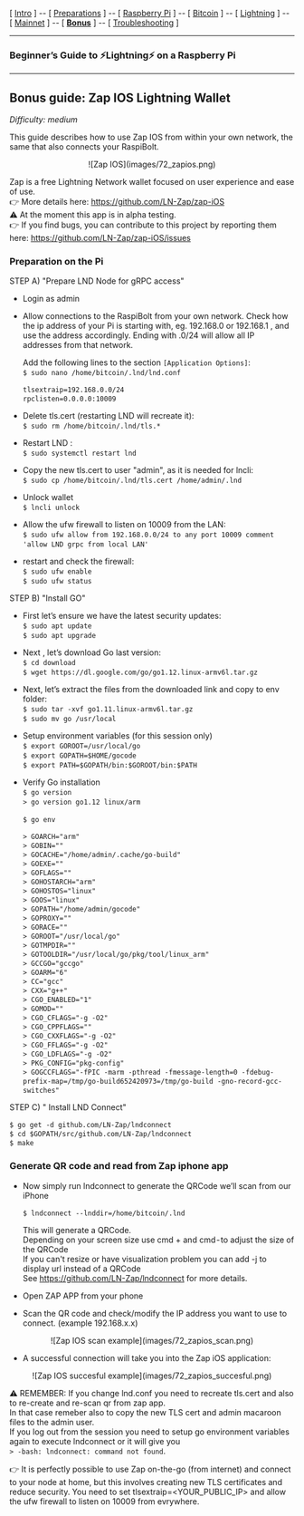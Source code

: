 [ [Intro](README.md) ] -- [ [Preparations](raspibolt_10_preparations.md) ] -- [ [Raspberry Pi](raspibolt_20_pi.md) ] -- [ [Bitcoin](raspibolt_30_bitcoin.md) ] -- [ [Lightning](raspibolt_40_lnd.md) ] -- [ [Mainnet](raspibolt_50_mainnet.md) ] -- [ [**Bonus**](raspibolt_60_bonus.md) ] -- [ [Troubleshooting](raspibolt_70_troubleshooting.md) ]

------

### Beginner’s Guide to ️⚡Lightning️⚡ on a Raspberry Pi

------

## Bonus guide: Zap IOS Lightning Wallet
*Difficulty: medium*

This guide describes how to use Zap IOS from within your own network, the same that also connects your RaspiBolt.

<p align='center'>
![Zap IOS](images/72_zapios.png)
</p>

Zap is a free Lightning Network wallet focused on user experience and ease of use.  
👉 More details here: https://github.com/LN-Zap/zap-iOS  
⚠️ At the moment this app is in alpha testing.  
👉 If you find bugs, you can contribute to this project by reporting them here: https://github.com/LN-Zap/zap-iOS/issues  

### Preparation on the Pi 

STEP A)  "Prepare LND Node for gRPC access"  

* Login as admin 

* Allow connections to the RaspiBolt from your own network. Check how the ip address of your Pi is starting with, eg. 192.168.0 or 192.168.1 , and use the address accordingly. Ending with .0/24 will allow all IP addresses from that network.  

   Add the following lines to the section `[Application Options]`:  
   `$ sudo nano /home/bitcoin/.lnd/lnd.conf` 
   ```
   tlsextraip=192.168.0.0/24
   rpclisten=0.0.0.0:10009
   ```
   
* Delete tls.cert (restarting LND will recreate it):  
  `$ sudo rm /home/bitcoin/.lnd/tls.*`

* Restart LND :  
  `$ sudo systemctl restart lnd`  
  
* Copy the new tls.cert to user "admin", as it is needed for lncli:  
  `$ sudo cp /home/bitcoin/.lnd/tls.cert /home/admin/.lnd`

* Unlock wallet  
  `$ lncli unlock` 

* Allow the ufw firewall to listen on 10009 from the LAN:  
  `$ sudo ufw allow from 192.168.0.0/24 to any port 10009 comment 'allow LND grpc from local LAN'`

* restart and check the firewall:  
  `$ sudo ufw enable`  
  `$ sudo ufw status`  

STEP B)  "Install GO"  

* First let’s ensure we have the latest security updates:  
  `$ sudo apt update`  
  `$ sudo apt upgrade`  
  
* Next , let’s download Go last version:  
  `$ cd download`  
  `$ wget https://dl.google.com/go/go1.12.linux-armv6l.tar.gz`  
  
* Next, let’s extract the files from the downloaded link and copy to env folder:  
  `$ sudo tar -xvf go1.11.linux-armv6l.tar.gz`  
  `$ sudo mv go /usr/local`  
  
* Setup environment variables (for this session only)  
  `$ export GOROOT=/usr/local/go`  
  `$ export GOPATH=$HOME/gocode`  
  `$ export PATH=$GOPATH/bin:$GOROOT/bin:$PATH`  
  
* Verify Go installation  
  `$ go version`  
  ```> go version go1.12 linux/arm```
  
  `$ go env`  
  ```
  > GOARCH="arm"
  > GOBIN=""
  > GOCACHE="/home/admin/.cache/go-build"
  > GOEXE=""
  > GOFLAGS=""
  > GOHOSTARCH="arm"
  > GOHOSTOS="linux"
  > GOOS="linux"
  > GOPATH="/home/admin/gocode"
  > GOPROXY=""
  > GORACE=""
  > GOROOT="/usr/local/go"
  > GOTMPDIR=""
  > GOTOOLDIR="/usr/local/go/pkg/tool/linux_arm"
  > GCCGO="gccgo"
  > GOARM="6"
  > CC="gcc"
  > CXX="g++"
  > CGO_ENABLED="1"
  > GOMOD=""
  > CGO_CFLAGS="-g -O2"
  > CGO_CPPFLAGS=""
  > CGO_CXXFLAGS="-g -O2"
  > CGO_FFLAGS="-g -O2"
  > CGO_LDFLAGS="-g -O2"
  > PKG_CONFIG="pkg-config"
  > GOGCCFLAGS="-fPIC -marm -pthread -fmessage-length=0 -fdebug-prefix-map=/tmp/go-build652420973=/tmp/go-build -gno-record-gcc-switches"
  ```
  
STEP C)  " Install LND Connect"  
  ```
  $ go get -d github.com/LN-Zap/lndconnect
  $ cd $GOPATH/src/github.com/LN-Zap/lndconnect
  $ make
  ```
  
### Generate QR code and read from Zap iphone app

* Now simply run lndconnect to generate the QRCode we’ll scan from our iPhone
  ```
  $ lndconnect --lnddir=/home/bitcoin/.lnd
  ```
  This will generate a QRCode.  
  Depending on your screen size use cmd + and cmd - to adjust the size of the QRCode  
  If you can't resize or have visualization problem you can add -j to display url instead of a QRCode  
  See https://github.com/LN-Zap/lndconnect for more details.  

* Open ZAP APP from your phone  

* Scan the QR code and check/modify the IP address you want to use to connect. (example 192.168.x.x)  

<p align='center'> ![Zap IOS scan example](images/72_zapios_scan.png) </p>

* A successful connection will take you into the Zap iOS application:

<p align='center'> ![Zap IOS succesful example](images/72_zapios_succesful.png) </p>


⚠️
REMEMBER: If you change lnd.conf you need to recreate tls.cert and also to re-create and re-scan qr from zap app.  
         In that case remeber also to copy the new TLS cert and admin macaroon files to the admin user.  
         If you log out from the session you need to setup go environment variables again to execute lndconnect or it will give you  
         `> -bash: lndconnect: command not found`.   

👉 It is perfectly possible to use Zap on-the-go (from internet) and connect to your node at home, but this involves creating new TLS certificates and reduce security. You need to set tlsextraip=<YOUR_PUBLIC_IP> and allow the ufw firewall to listen on 10009 from evrywhere.
